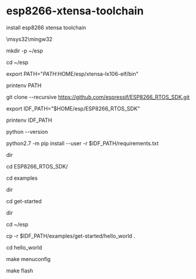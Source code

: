 # esp8266-xtensa-toolchain
install esp8266 xtensa toolchain

\msys32\mingw32


mkdir -p ~/esp


cd ~/esp

export PATH="$PATH:$HOME/esp/xtensa-lx106-elf/bin"


printenv PATH



git clone --recursive https://github.com/espressif/ESP8266_RTOS_SDK.git


export IDF_PATH="$HOME/esp/ESP8266_RTOS_SDK"


printenv IDF_PATH


python --version

python2.7 -m pip install --user -r $IDF_PATH/requirements.txt


dir


cd ESP8266_RTOS_SDK/

cd examples

dir


cd get-started


dir


cd ~/esp


cp -r $IDF_PATH/examples/get-started/hello_world .


cd hello_world


make menuconfig

make flash
